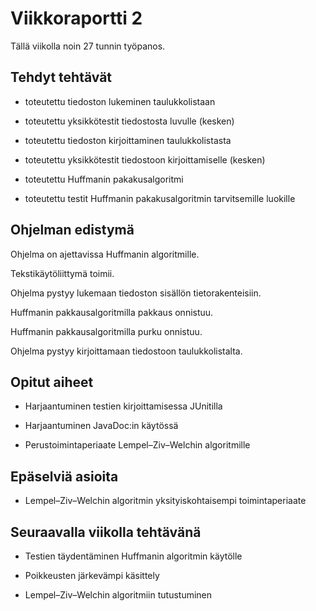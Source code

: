 # Viikkoraportti 2

Tällä viikolla noin 27 tunnin työpanos.

## Tehdyt tehtävät

* toteutettu tiedoston lukeminen taulukkolistaan

* toteutettu yksikkötestit tiedostosta luvulle (kesken)

* toteutettu tiedoston kirjoittaminen taulukkolistasta

* toteutettu yksikkötestit tiedostoon kirjoittamiselle (kesken)

* toteutettu Huffmanin pakakusalgoritmi

* toteutettu testit Huffmanin pakakusalgoritmin tarvitsemille luokille

## Ohjelman edistymä

Ohjelma on ajettavissa Huffmanin algoritmille.

Tekstikäytöliittymä toimii.

Ohjelma pystyy lukemaan tiedoston sisällön tietorakenteisiin.

Huffmanin pakkausalgoritmilla pakkaus onnistuu.

Huffmanin pakkausalgoritmilla purku onnistuu.

Ohjelma pystyy kirjoittamaan tiedostoon taulukkolistalta.

## Opitut aiheet

* Harjaantuminen testien kirjoittamisessa JUnitilla

* Harjaantuminen JavaDoc:in käytössä

* Perustoimintaperiaate Lempel–Ziv–Welchin algoritmille

## Epäselviä asioita

* Lempel–Ziv–Welchin algoritmin yksityiskohtaisempi toimintaperiaate

## Seuraavalla viikolla tehtävänä

* Testien täydentäminen Huffmanin algoritmin käytölle

* Poikkeusten järkevämpi käsittely

* Lempel–Ziv–Welchin algoritmiin tutustuminen
